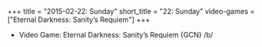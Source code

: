 +++
title = "2015-02-22: Sunday"
short_title = "22: Sunday"
video-games = ["Eternal Darkness: Sanity’s Requiem"]
+++


* Video Game: Eternal Darkness: Sanity’s Requiem {GCN} /b/